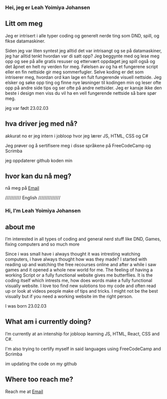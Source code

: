 ### Hei, jeg er Leah Yoimiya Johansen

## Litt om meg
Jeg er intrisert i alle typer coding og generelt nerde ting som DND, spill, og fikse datamaskiner.

Siden jeg var liten syntest jeg alltid det var intrisangt og se på datamaskiner, jeg har alltid tenkt hvordan var di satt opp? Jeg beggynte med og lese meg opp og see på alle gratis resuser og ettervært oppdaget jeg spill også og det åpnet en helt ny verden for meg. Følelsen av og ha et fungerene script eller en fin nettside gir meg sommerfugler. Selve koding er det som intriserer meg, hvordan ord kan lage en fult fungerende visuell nettside. Jeg elsker og søke opp ting og finne nye løsninger til kodingen min og leser ofte opp på andre side tips og ser ofte på andre nettsider. Jeg er kansje ikke den beste i design men viss du vil ha en vell fungerende nettside så bare spør meg. 

jeg var født 23.02.03

## hva driver jeg med nå?
 akkurat no er jeg intern i jobloop hvor jeg lærer JS, HTML, CSS og C#

 Jeg prøver og å sertifisere meg i disse språkene på FreeCodeCamp og Scrimba

 jeg oppdaterer github koden min

## hvor kan du nå meg?
nå meg på [Email](mailto:jobbjohansen@gmail.com?subject=[GitHub]%20Source%20Han%20Sans)

////////// English //////////////
  
### Hi, I’m Leah Yoimiya Johansen

## about me
I’m interested in all types of coding and general nerd stuff like DND, Games, fixing computers and so much more

Since i was small have i always thought it was intresting watching computers, i have always thought how was they made? I started with reading up and watching the free recourses online and after a while i saw games and it opened a whole new world for me. The feeling of having a working Script or a fully functional website gives me butterflies. It is the coding itself which intrests me, how does words make a fully functional visually website. I love too find new sulotions too my code and often read up or look at videos people make of tips and tricks. I might not be the best visually but if you need a working website im the right person.

I was born 23.02.03

## What am i currently doing?
I’m currently at an intenship for jobloop learning JS, HTML, React, CSS and C#.

I'm also trying to certify myself in said languages using FreeCodeCamp and Scrimba

im updating the code on my github

## Where too reach me?
Reach me at [Email](mailto:jobbjohansen@gmail.com?subject=[GitHub]%20Source%20Han%20Sans)
